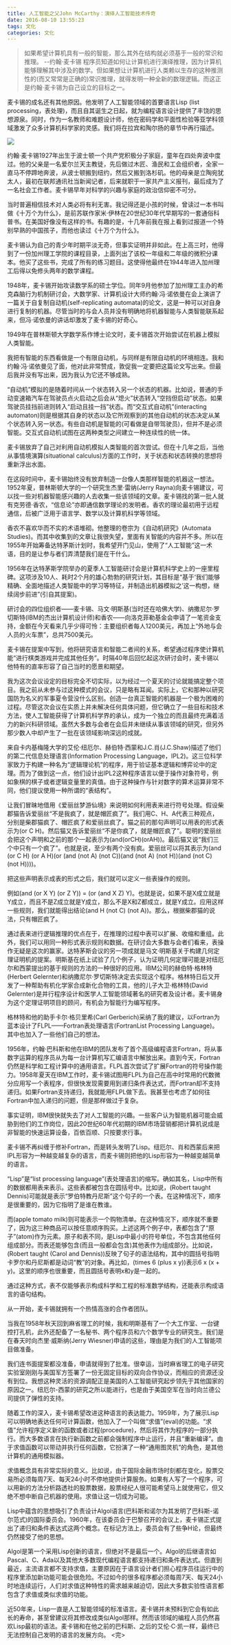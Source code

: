 ```yaml
---
title: 人工智能之父John McCarthy：演绎人工智能技术传奇
date: 2016-08-10 13:55:23
tags: 文化
categories: 文化
---
```

<!-- more -->
> 如果希望计算机具有一般的智能，那么其外在结构就必须基于一般的常识和推理。
> --约翰·麦卡锡
程序员知道如何让计算机进行演绎推理，因为计算机能够理解其中涉及的数学。但如果想让计算机进行人类赖以生存的这种推测性的(而又常常是正确的)常识推理，就得发明一种全新的数理逻辑。而这正是约翰·麦卡锡为自己设立的目标之一。

麦卡锡的成名还有其他原因。他发明了人工智能领域的首要语言Lisp (list processing，表处理)，而且自其诞生之日起，就为编程语言设计提供了丰饶的思想源泉。同时，作为一名教师和难题设计师，他在密码学和平面性检验等亚学科领域激发了众多计算机科学家的灵感。我们将在拉宾和陶尔扬的章节中再行描述。

![](http://static.webhek.com/techug-res/uploads/2016/05/48-John-McCarthy-AP-560x420.jpg)

约翰·麦卡锡1927年出生于波士顿一个共产党积极分子家庭，童年在四处奔波中度过。他的父亲是一名爱尔兰天主教徒，先后做过木匠、渔民和工会组织者，全家一直马不停蹄地奔波，从波士顿搬到纽约，然后又搬到洛杉矶。他的母亲是立陶宛犹太人，最初在联邦通讯社当新闻记者，后来就职于一家共产主义报刊，最后成为了一名社会工作者。麦卡锡早年对科学的兴趣与家庭的政治信仰密不可分。

当时普遍相信技术对人类必将有利无害。我记得还是小孩的时候，曾读过一本书叫做《十万个为什么》，是前苏联作家米·伊林在20世纪30年代早期写的一套通俗科普书。在美国好像没有这样的书。有趣的是，十几年前我在报上看到过报道一个特别早熟的中国孩子，而他也读过《十万个为什么》。

麦卡锡认为自己的青少年时期平淡无奇，但事实证明并非如此。在上高三时，他得到了一份加州理工学院的课程目录，上面列出了该校一年级和二年级的微积分课本。他买了这些书，完成了所有的练习题目。这使得他最终在1944年进入加州理工后得以免修头两年的数学课程。

1948年，麦卡锡开始攻读数学系的硕士学位。同年9月他参加了加州理工主办的希克森脑行为机制研讨会，大数学家、计算机设计大师约翰·冯·诺依曼在会上演讲了一篇关于自复制自动机(self-replicating automata)的论文，这是一种可以对自身进行复制的机器。尽管当时的与会人员并没有明确地将机器智能与人类智能联系起来，但冯·诺依曼的讲话却激发了麦卡锡的好奇心。

1949年在普林斯顿大学数学系作博士论文时，麦卡锡首次开始尝试在机器上模拟人类智能。

我把有智能的东西看做是一个有限自动机，与同样是有限自动机的环境相连。我和约翰·冯·诺依曼见了面，他对此非常赞成，敦促我一定要把这篇论文写出来。但最后我并没有写出来，因为我认为它还不够成熟。

“自动机”模拟的是随着时间从一个状态转入另一个状态的机器。比如说，普通的手动变速箱汽车在驾驶员点火启动之后会从“熄火”状态转入“空挡但启动”状态。如果驾驶员挂挡前进则转入“启动且挂一挡”状态。而“交互式自动机”(interacting automaton)则是根据其自身的状态以及它所观察到的其他自动机的状态决定从某个状态转入另一状态。有些自动机是智能的(可看做是自带驾驶员)，但并不是必须智能。交互式自动机试图在这两种类型之间建立一种连续性的统一体。

麦卡锡放弃了自己对利用自动机模拟人类智能的首次尝试。但在十几年之后，当他从事情境演算(situational calculus)方面的工作时，关于状态和状态转换的思想将重新浮出水面。

在这段时间中，麦卡锡始终没有放弃制造一台像人类那样智能的机器这一想法。1952年夏，普林斯顿大学的一个研究生杰里·雷纳(Jerry Rayna)向麦卡锡建议，可以找一些对机器智能感兴趣的人去收集一些该领域的文章。麦卡锡找的第一批人就有克劳德·香农，“信息论”亦即通信数学理论的发明者。香农的理论最初用于远程通信，后被广泛用于语言学、数学以及计算机科学等领域。

香农不喜欢华而不实的术语堆砌。他整理的卷宗为《自动机研究》(Automata Studies)。而其中收集到的文章让我很失望，里面有关智能的内容并不多。所以在1955年开始筹备达特茅斯计划时，我希望开门见山，使用了“人工智能”这一术语，目的是让参与者们弄清楚我们是在干什么。

1956年在达特茅斯学院举办的夏季人工智能研讨会是计算机科学史上的一座里程碑。这项涉及10人、耗时2个月的雄心勃勃的研究计划，其目标是“基于‘我们能够精确、全面地描述人类智能中的学习等特征，并制造出机器模拟之’这一构想，继续阔步前进”(引自其提案)。

研讨会的四位组织者——麦卡锡、马文·明斯基(当时还在哈佛大学)、纳撒尼尔·罗切斯特(IBM的杰出计算机设计师)和香农——向洛克菲勒基金会申请了一笔资金支持，金额在今天看来几乎少得可怜：主要组织者每人1200美元，再加上“外地与会人员的火车票”，总共7500美元。

麦卡锡在提案中写到，他将研究语言和智能二者间的关系，希望通过程序使计算机能“进行棋类游戏并完成其他任务”。时隔40年后回忆起这次研讨会时，麦卡锡以他特有的直率形容了自己当时的愿景和期望。

我为这次会议设定的目标完全不切实际，以为经过一个夏天的讨论就能搞定整个项目。我之前从未参与过这种模式的会议，只是略有耳闻。实际上，它和那种以研究国防为名义的军事夏令营没什么区别。创造一台真正智能的机器是一个极为困难的过程。尽管这次会议在实质上并未解决任何具体问题，但它确立了一些目标和技术方法，使人工智能获得了计算机科学界的承认，成为一个独立的而且最终充满着活力的新兴科研领域。虽然大多数与会者在会后并未继续从事该领域的研究，但另外那少数人中却产生了一批在该领域影响深远的成就。

来自卡内基梅隆大学的艾伦·纽厄尔、赫伯特·西蒙和J.C.肖(J.C.Shaw)描述了他们的第二代信息处理语言(Information Processing Language，IPL2)。这三位科学家致力于构建一种名为“逻辑理论机”的程序，用于验证基本逻辑和博弈论中的定理。而为了做到这一点，他们设计出IPL2这种程序语言以便于操作对象符号，例如象棋的棋子或者逻辑变量里的真值。由于这种操作与针对数字的算术运算非常不同，他们提议使用一种所谓的“表结构”。

让我们冒昧地借用《爱丽丝梦游仙境》来说明如何利用表来进行符号处理。假设柴郡猫告诉爱丽丝“不是我疯了，就是帽匠疯了”。我们用C、H、A代表三种观点，分别是柴郡猫疯了、帽匠疯了和爱丽丝疯了。猫之前的那句声明可以用表的形式表示为(or C H)。然后猫又告诉爱丽丝“不是你疯了，就是帽匠疯了”。聪明的爱丽丝会把这个声明和之前的那个一起表示为(and(orCH)(orAH))。最后猫又说“我们三个中只有一个疯了”。也就是说，至少有两个没有疯。爱丽丝可以将其表示为(and (or C H) (or A H)(or (and (not A) (not C))(and (not A) (not H))(and (not C) (not H))))。

把这些声明表示成表的形式之后，我们就可以定义一些表操作的规则。

例如(and (or X Y) (or Z Y)) = (or (and X Z) Y)。也就是说，如果不是X成立就是Y成立，而且不是Z成立就是Y成立，那么不是X和Z都成立，就是Y成立。应用这样一些规则，我们就能得出结论(and H (not C) (not A))。那么，根据柴郡猫的说法，只有帽匠疯了。

通过表来进行逻辑推理的优点在于，在推理的过程中表可以扩展、收缩和重组。此外，我们可以用同一种形式表示规则和数据。在研讨会大多数与会者们看来，表操作无疑是这次的赢家。达特茅斯会议的另一项成就是马文·明斯基关于构建几何定理证明机的提案。明斯基在纸上试验了几个例子，认为证明几何定理可能是对纽厄尔和西蒙提出的基于规则的方法的一种很好的应用。IBM公司的赫伯特·格林特(Herbert Gelernter)和纳撒尼尔·罗切斯特决定去实现这个程序。格林特日后又开发了一种帮助有机化学家合成新化合物的工具，他的儿子大卫·格林特(David Gelernter)是并行程序设计和医学人工智能领域著名的研究者及设计者。麦卡锡身为这个定理证明项目的顾问，有机会为智能行为编写程序。

格林特和他的助手卡尔·格贝里希(Carl Gerberich)采纳了我的建议，以Fortran为蓝本设计了FLPL——Fortran表处理语言(FortranList Processing Language)。其中也加入了一些他们自己的想法。

1956年，约翰·巴科斯和他在IBM的团队发布了首个高级编程语言Fortran，将从事数字运算的程序员从为每一台计算机写汇编语言中解放出来。直到今天，Fortran仍然是科学和工程计算中的通用语言。FLPL首次尝试了扩展Fortran的符号操作能力。1958年夏天在IBM工作时，麦卡锡试图用FLPL为自己在高中时常用的代数微分应用写一个表程序，但很快发现需要用到递归条件表达式，而Fortran却不支持递归。如果Fortran支持递归，我就能用FLPL做下去。我甚至也考虑了如何往Fortran中加入递归的问题，但是那样做过于复杂。

事实证明，IBM很快就失去了对人工智能的兴趣。一些客户认为智能机器可能会威胁到他们的工作岗位，因此20世纪60年代初期的IBM市场营销都把计算机说成是非智能的快速运算设备，百依百顺、只按要求行事。

麦卡锡不再纠缠于修补Fortran，而是转头发明了Lisp。纽厄尔、肖和西蒙后来把IPL形容为一种越变越复杂的语言，而麦卡锡则把他的Lisp形容为一种越变越简单的语言。

“Lisp”是“list processing language”(表处理语言)的缩写。确如其名，Lisp中所有的数据都用表来表示。这些表都被包含在圆括号中。比如说，(Robert taught Dennis)可能就是表示“罗伯特教丹尼斯”这个句子的一个表。在这种情况下，顺序是很重要的，因为它指明了是谁在教谁。

而(apple tomato milk)则可能表示一个购物清单。在这种情况下，顺序就不重要了，因为这三种商品可以按任意顺序购买。上述这两个例子中，表都包含了“原子”(atom)作为元素。原子和表不同，是Lisp中最小的符号单位，不包含其他任何组成部分。而表还能够包含(而且一般都会包含)其他表作为组成部分。比如说，(Robert taught (Carol and Dennis))反映了句子的语法结构，其中的圆括号指明卡罗尔和丹尼斯都是动词“教”的对象。再比如，(times 6 (plus x y))表示6 x (x + y)。这里的顺序也很重要，而且圆括号表明x和y是一起的。

通过这种方式，表不仅能够表示构成科学和工程的标准数学结构，还能表示构成语言的语句结构。

从一开始，麦卡锡就拥有一个热情高涨的合作者团队。

当我在1958年秋天回到麻省理工的时候，我和明斯基有了一个大工作室、一台键控打孔机，此外还配备了一名秘书、两个程序员和六个数学专业的研究生。我们是在春天时向杰里·威斯纳(Jerry Wiesner)申请的这些，理由是为我们的人工智能项目做准备。

我们连书面提案都没准备，申请就得到了批准。很幸运，当时麻省理工的电子研究实验室刚刚与美国军方签署了一份无固定目标的双向合作协议，而相应的资源还没有到位。我想这种灵活的资源调配正是美国的人工智能研究起步领先于其他国家的原因之一。纽厄尔-西蒙的研究之所以能进行，也是由于美国空军在当时向兰德公司提供了弹性的支持。

随着工作的深入，麦卡锡希望改进这种语言的表达能力。1959年，为了展示Lisp可以明确地表达任何可计算函数，他加入了一个叫做“求值”(eval)的功能。“求值”允许程序定义新的函数或者过程(procedure)，然后将其作为程序的一部分执行。而大多数语言在执行新函数之前都会强制程序中止运行，并且“重新编译”。由于求值函数可以带动并执行任何函数，它扮演了一种“通用图灵机”的角色，是其他计算机的通用模拟器。

求值概念具有非常实际的意义。比如说，由于国际金融市场时刻都在变化，股票交易所必须每周7天、每天24小时不停地提供计算服务。如果有人写了一个程序，可以用新的方法分析路透社的股票数据，股票经纪人很可能希望马上就使用它，但又绝不想中断自己机器的使用。求值让这一切成为可能。

Lisp中蕴含的思想吸引了负责设计Algol语言(巴科斯和诺尔为其发明了巴科斯-诺尔范式)的国际委员会。1960年，在该委员会于巴黎召开的会议上，麦卡锡正式提出了递归和条件表达式这两个概念。在标记方法上，委员会有了些争H论，但最终仍然接受了他的思想。

Algol是第一个采用Lisp创新的语言，但绝对不是最后一个。Algol的后继语言如Pascal、C、Ada以及其他大多数现代编程语言都支持递归和条件表达式。但直到最近，主流语言都不支持求值，主要原因在于语言设计者们担心程序员往运行中的程序里添加新功能可能会很危险。不过如今的很多程序都必须每周7天、每天24小时地连续运行，人们对求值这种特性的需求越来越迫切，因此大多数实验性语言都包含了求值或类似求值的功能。

近50年来，Lisp一直是人工智能领域的标准语言。麦卡锡并未预料到它会有如此长的寿命，甚至曾建议将其修改成类似Algol那样。然而该领域的编程人员仍然喜欢Lisp最初的语法。麦卡锡和在他之前的巴科斯、之后的艾伦·C·凯一样，最终已无法控制自己发明的语言的发展方向。
<完>